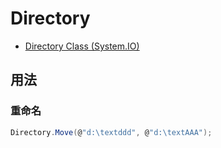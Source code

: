 # Directory

- [Directory Class (System.IO)](https://docs.microsoft.com/en-us/dotnet/api/system.io.directory?view=netframework-4.8)

## 用法

### 重命名

```c#
Directory.Move(@"d:\textddd", @"d:\textAAA");
```
